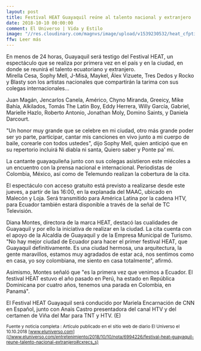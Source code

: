 ```yaml
---
layout: post
title: Festival HEAT Guayaquil reúne al talento nacional y extranjero
date: 2018-10-10 00:00:00
comment: El Universo | Vida y Estilo
image: "//res.cloudinary.com/magnvs/image/upload/v1539230532/heat_cfptic.jpg"
ffw: Leer más
---
```

En menos de 24 horas, Guayaquil será testigo del Festival HEAT, un espectáculo que se realiza por primera vez en el país y en la ciudad, en donde se reunirá el talento ecuatoriano y extranjero.<br />Mirella Cesa, Sophy Mell, J-Misá, Maykel, Álex Vizuete, Tres Dedos y Rocko y Blasty son los artistas nacionales que compartirán la tarima con sus colegas internacionales...

Juan Magán, Jencarlos Canela, Américo, Chyno Miranda, Greeicy, Mike Bahía, Alkilados, Tomás The Latin Boy, Eddy Herrera, Willy García, Gabriel, Marielle Hazlo, Roberto Antonio, Jonathan Moly, Domino Saints, y Daniela Darcourt.

"Un honor muy grande que se celebre en mi ciudad, otro más grande poder ser yo parte, participar, cantar mis canciones en vivo junto a mi cuerpo de baile, corearle con todos ustedes", dijo Sophy Mell, quien anticipó que en su repertorio incluirá Ni diabla ni santa, Quiero saber y Ponte pa' mí.

La cantante guayaquileña junto con sus colegas asistieron este miécoles a un encuentro con la prensa nacional e internacional. Periodistas de  Colombia, México, así como de Telemundo realizan la cobertura de la cita.

El espectáculo con acceso gratuito está previsto a realizarse desde este jueves, a partir de las 16:00, en la explanada del MAAC, ubicado en Malecón y Loja. Será transmitido para América Latina por la cadena HTV, para Ecuador también estará disponible a través de la señal de TC Televisión.

Diana Montes, directora de la marca HEAT, destacó las cualidades de Guayaquil y por ello la iniciativa de realizar en la ciudad. La cita cuenta con el apoyo de la Alcaldía de Guayaquil y de la Empresa Municipal de Turismo. "No hay mejor ciudad de Ecuador para hacer el primer festival HEAT, que Guayaquil definitivamente. Es una ciudad hermosa, una arquitectura, la gente maravillos, estamos muy agradados de estar acá, nos sentimos como en casa, yo soy colombiana, me siento en casa totalmente", afirmó.

Asimismo, Montes señaló que  "es la primera vez que venimos a Ecuador. El festival HEAT estuvo el año pasado en Perú, ha estado en República Dominicana por cuatro años, tenemos una parada en Colombia, en Panamá".

El Festival HEAT Guayaquil será conducido por Mariela Encarnación de CNN en Español, junto con Anais Castro presentadora del canal HTV y del certamen de Viña del Mar para TNT y HTV. (E)

<small>Fuente y noticia completa
: Artículo publicado en el sitio web de diario El Universo el 10.10.2018 [www.eluniverso.com](//www.eluniverso.com/entretenimiento/2018/10/10/nota/6994226/festival-heat-guayaquil-reune-talento-nacional-extranjero#cxrecs_s)</small>
